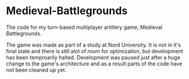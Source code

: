 # Medieval-Battlegrounds
The code for my turn-based multiplayer artillery game, Medieval Battlegrounds.

The game was made as part of a study at Nord University. It is not in it's final state and there is still alot of room for optimization, but development has been temproarily halted. Development was paused just after a huge change to the game's architecture and as a result parts of the code have not been cleaned up yet. 
